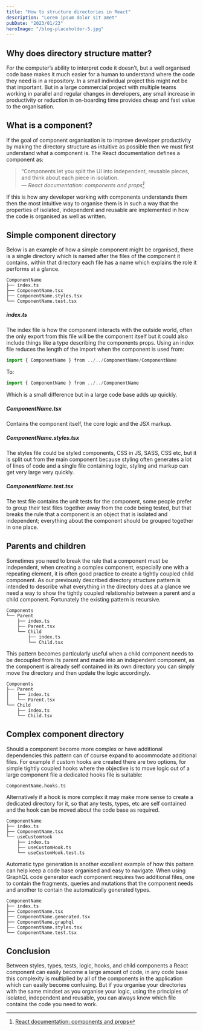 ```yaml
---
title: "How to structure directories in React"
description: "Lorem ipsum dolor sit amet"
pubDate: "2023/01/23"
heroImage: "/blog-placeholder-5.jpg"
---
```


## Why does directory structure matter?

For the computer’s ability to interpret code it doesn’t, but a well organised code base makes it much easier for a human to understand where the code they need is in a repository. In a small individual project this might not be that important. But in a large commercial project with multiple teams working in parallel and regular changes in developers, any small increase in productivity or reduction in on-boarding time provides cheap and fast value to the organisation.

## What is a component?

If the goal of component organisation is to improve developer productivity by making the directory structure as intuitive as possible then we must first understand what a component is. The React documentation defines a component as:

> “Components let you split the UI into independent, reusable pieces, and think about each piece in isolation.<br>
> — <cite>React documentation: components and props[^1]</cite>

[^1]: [React documentation: components and props](https://reactjs.org/docs/components-and-props.html)

If this is how any developer working with components understands them then the most intuitive way to organise them is in such a way that the properties of isolated, independent and reusable are implemented in how the code is organised as well as written.

## Simple component directory

Below is an example of how a simple component might be organised, there is a single directory which is named after the files of the component it contains, within that directory each file has a name which explains the role it performs at a glance.

```
ComponentName
├── index.ts
├── ComponentName.tsx
├── ComponentName.styles.tsx
└── ComponentName.test.tsx
```

##### index.ts

The index file is how the component interacts with the outside world, often the only export from this file will be the component itself but it could also include things like a type describing the components props. Using an index file reduces the length of the import when the component is used from:

```TypeScript
import { ComponentName } from ../../ComponentName/ComponentName
```

To:

```TypeScript
import { ComponentName } from ../../ComponentName
```

Which is a small difference but in a large code base adds up quickly.

##### ComponentName.tsx

Contains the component itself, the core logic and the JSX markup.

##### ComponentName.styles.tsx

The styles file could be styled components, CSS in JS, SASS, CSS etc, but it is split out from the main component because styling often generates a lot of lines of code and a single file containing logic, styling and markup can get very large very quickly.

##### ComponentName.test.tsx

The test file contains the unit tests for the component, some people prefer to group their test files together away from the code being tested, but that breaks the rule that a component is an object that is isolated and independent; everything about the component should be grouped together in one place.

## Parents and children

Sometimes you need to break the rule that a component must be independent, when creating a complex component, especially one with a repeating element, it is often good practice to create a tightly coupled child component. As our previously described directory structure pattern is intended to describe what everything in the directory does at a glance we need a way to show the tightly coupled relationship between a parent and a child component. Fortunately the existing pattern is recursive.

```
Components
└── Parent
    ├── index.ts
    ├── Parent.tsx
    └── Child
        ├── index.ts
        └── Child.tsx
```

This pattern becomes particularly useful when a child component needs to be decoupled from its parent and made into an independent component, as the component is already self contained in its own directory you can simply move the directory and then update the logic accordingly.

```
Components
├── Parent
│   ├── index.ts
│   └── Parent.tsx
└── Child
    ├── index.ts
    └── Child.tsx
```

## Complex component directory

Should a component become more complex or have additional dependencies this pattern can of course expand to accommodate additional files. For example if custom hooks are created there are two options, for simple tightly coupled hooks where the objective is to move logic out of a large component file a dedicated hooks file is suitable:

```
ComponentName.hooks.ts
```

Alternatively if a hook is more complex it may make more sense to create a dedicated directory for it, so that any tests, types, etc are self contained and the hook can be moved about the code base as required.

```
ComponentName
├── index.ts
├── ComponentName.tsx
└── useCustomHook
    ├── index.ts
    ├── useCustomHook.ts
    └── useCustomHook.test.ts
```

Automatic type generation is another excellent example of how this pattern can help keep a code base organised and easy to navigate. When using GraphQL code generator each component requires two additional files, one to contain the fragments, queries and mutations that the component needs and another to contain the automatically generated types.

```
ComponentName
├── index.ts
├── ComponentName.tsx
├── ComponentName.generated.tsx
├── ComponentName.graphql
├── ComponentName.styles.tsx
└── ComponentName.test.tsx
```

## Conclusion

Between styles, types, tests, logic, hooks, and child components a React component can easily become a large amount of code, in any code base this complexity is multiplied by all of the components in the application which can easily become confusing. But if you organise your directories with the same mindset as you organise your logic, using the principles of isolated, independent and reusable, you can always know which file contains the code you need to work.
